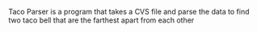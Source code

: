 Taco Parser is a program that takes a CVS file and parse the data to find two taco bell that are the farthest apart from each other 
